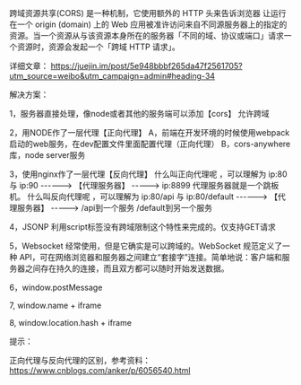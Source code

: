 跨域资源共享(CORS) 是一种机制，它使用额外的 HTTP 头来告诉浏览器 让运行在一个 origin (domain) 上的 Web 应用被准许访问来自不同源服务器上的指定的资源。当一个资源从与该资源本身所在的服务器「不同的域、协议或端口」请求一个资源时，资源会发起一个「跨域 HTTP 请求」。

详细文章： https://juejin.im/post/5e948bbbf265da47f2561705?utm_source=weibo&utm_campaign=admin#heading-34


解决方案：

1，服务器直接处理，像node或者其他的服务端可以添加【cors】 允许跨域

2，用NODE作了一层代理【正向代理】
   A，前端在开发环境的时候使用webpack启动的web服务，在dev配置文件里面配置代理（正向代理） 
   B，cors-anywhere库，node server服务

3，使用nginx作了一层代理【反向代理】
   什么叫正向代理呢 ，可以理解为 ip:80 与 ip:90 ------> 【代理服务器】 ----->  ip:8899  代理服务器就是一个跳板机。
   什么叫反向代理呢 ，可以理解为 ip:80/api 与 ip:80/default ------> 【代理服务器】 ----->  /api到一个服务 /default到另一个服务

4，JSONP
   利用script标签没有跨域限制这个特性来完成的。仅支持GET请求

5，Websocket
   经常使用，但是它确实是可以跨域的。WebSocket 规范定义了一种 API，可在网络浏览器和服务器之间建立“套接字”连接。简单地说：客户端和服务器之间存在持久的连接，而且双方都可以随时开始发送数据。

6，window.postMessage

7, window.name + iframe

8, window.location.hash + iframe







  提示：

  正向代理与反向代理的区别，参考资料： https://www.cnblogs.com/anker/p/6056540.html